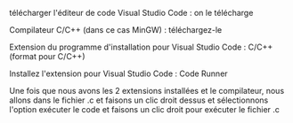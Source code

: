 télécharger l'éditeur de code Visual Studio Code : on le télécharge

Compilateur C/C++ (dans ce cas MinGW) : téléchargez-le

Extension du programme d'installation pour Visual Studio Code : C/C++ (format pour C/C++)

Installez l'extension pour Visual Studio Code : Code Runner

Une fois que nous avons les 2 extensions installées et le compilateur, nous allons dans le fichier .c et faisons un clic droit dessus et sélectionnons l'option exécuter le code et faisons un clic droit pour exécuter le fichier .c
